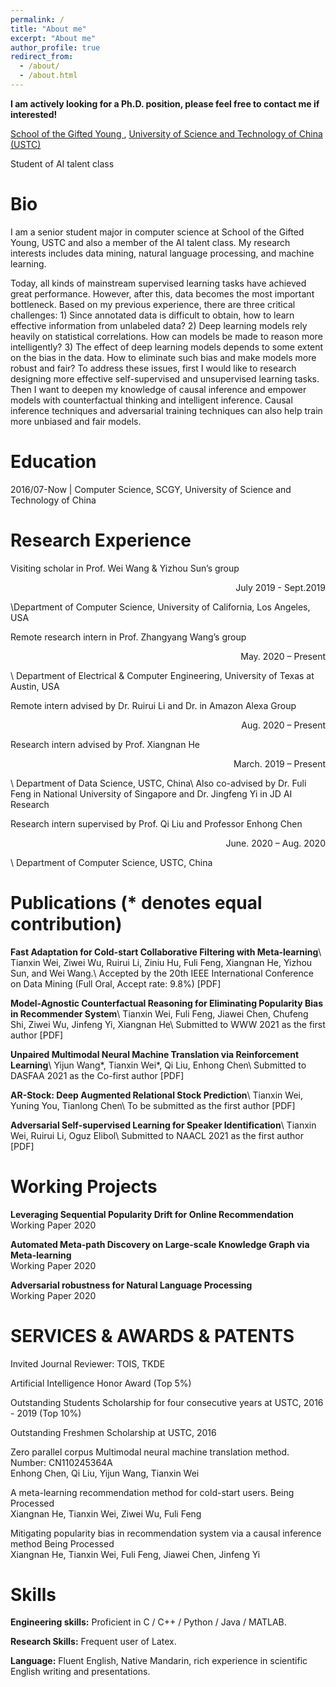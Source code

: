 ```yaml
---
permalink: /
title: "About me"
excerpt: "About me"
author_profile: true
redirect_from: 
  - /about/
  - /about.html
---
```

**I am actively looking for a Ph.D. position, please feel free to contact me if interested!**


[School of the Gifted Young ](https://scgy.ustc.edu.cn/), [University of Science and Technology of China (USTC)](http://www.ustc.edu.cn/)

Student of AI talent class

# Bio

I am a senior student major in computer science at School of the Gifted Young, USTC and also a member of the AI talent class. My research interests includes data mining, natural language processing, and machine learning. 

Today, all kinds of mainstream supervised learning tasks have achieved great performance. However, after this, data becomes the most important bottleneck. Based on my previous experience, there are three critical challenges: 1) Since annotated data is difficult to obtain, how to learn effective information from unlabeled data? 2) Deep learning models rely heavily on statistical correlations. How can models be made to reason more intelligently? 3) The effect of deep learning models depends to some extent on the bias in the data. How to eliminate such bias and make models more robust and fair? To address these issues, first I would like to research designing more effective self-supervised and unsupervised learning tasks. Then I want to deepen my knowledge of causal inference and empower models with counterfactual thinking and intelligent inference. Causal inference techniques and adversarial training techniques can also help train more unbiased and fair models.

# Education

2016/07-Now  \|  Computer Science, SCGY, University of Science and Technology of China

# Research Experience


Visiting scholar in Prof. Wei Wang & Yizhou Sun’s group           	     <p align="right">July 2019 - Sept.2019</p>
\\Department of Computer Science, University of California, Los Angeles, USA 

Remote research intern in Prof. Zhangyang Wang’s group  	                                          <p align="right">May. 2020 – Present</p>\\
Department of Electrical & Computer Engineering, University of Texas at Austin, USA

Remote intern advised by Dr. Ruirui Li and Dr.  in Amazon Alexa Group  	                            <p align="right">Aug. 2020 – Present

Research intern advised by Prof. Xiangnan He                                                      <p align="right">March. 2019 – Present</p>\\
Department of Data Science, USTC, China\\
Also co-advised by Dr. Fuli Feng in National University of Singapore and Dr. Jingfeng Yi in JD AI Research

Research intern supervised by Prof. Qi Liu and Professor Enhong Chen 	                           <p align="right">June. 2020 – Aug. 2020</p>\\
Department of Computer Science, USTC, China

# Publications (* denotes equal contribution)
**Fast Adaptation for Cold-start Collaborative Filtering with Meta-learning**\\
Tianxin Wei, Ziwei Wu, Ruirui Li, Ziniu Hu, Fuli Feng, Xiangnan He, Yizhou Sun, and Wei Wang.\\
Accepted by the 20th IEEE International Conference on Data Mining (Full Oral, Accept rate: 9.8%)
[PDF]

**Model-Agnostic Counterfactual Reasoning for Eliminating Popularity Bias in Recommender System**\\
Tianxin Wei, Fuli Feng, Jiawei Chen, Chufeng Shi, Ziwei Wu, Jinfeng Yi, Xiangnan He\\
Submitted to WWW 2021 as the first author
[PDF]

**Unpaired Multimodal Neural Machine Translation via Reinforcement Learning**\\
Yijun Wang*, Tianxin Wei*, Qi Liu, Enhong Chen\\
Submitted to DASFAA 2021 as the Co-first author
[PDF]

**AR-Stock: Deep Augmented Relational Stock Prediction**\\
Tianxin Wei, Yuning You, Tianlong Chen\\
To be submitted as the first author
[PDF]

**Adversarial Self-supervised Learning for Speaker Identification**\\
Tianxin Wei, Ruirui Li, Oguz Elibol\\
Submitted to NAACL 2021 as the first author
[PDF]

# Working Projects

**Leveraging Sequential Popularity Drift for Online Recommendation**  
Working Paper 2020

**Automated Meta-path Discovery on Large-scale Knowledge Graph via Meta-learning**  
Working Paper 2020

**Adversarial robustness for Natural Language Processing**  
Working Paper 2020

# SERVICES & AWARDS & PATENTS
Invited Journal Reviewer: TOIS, TKDE

Artificial Intelligence Honor Award (Top 5%)

Outstanding Students Scholarship for four consecutive years at USTC, 2016 - 2019 (Top 10%)

Outstanding Freshmen Scholarship at USTC, 2016

Zero parallel corpus Multimodal neural machine translation method. 		                             Number: CN110245364A  
Enhong Chen, Qi Liu, Yijun Wang, Tianxin Wei

A meta-learning recommendation method for cold-start users.                                             Being Processed  
Xiangnan He, Tianxin Wei, Ziwei Wu, Fuli Feng

Mitigating popularity bias in recommendation system via a causal inference method                       Being Processed  
Xiangnan He, Tianxin Wei, Fuli Feng, Jiawei Chen, Jinfeng Yi


Skills
======
**Engineering skills:** Proficient in C / C++ / Python / Java / MATLAB. 

**Research Skills:** Frequent user of Latex. 

**Language:** Fluent English, Native Mandarin, rich experience in scientific English writing and presentations. 

<!-- **Unpaired Multimodal Neural Machine Translation via Reinforcement Learning**    

Submitted to ACL, still under review

![1553858976747](..\images\pub1.png) -->

